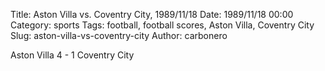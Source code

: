 Title: Aston Villa vs. Coventry City, 1989/11/18
Date: 1989/11/18 00:00
Category: sports
Tags: football, football scores, Aston Villa, Coventry City
Slug: aston-villa-vs-coventry-city
Author: carbonero


Aston Villa 4 - 1 Coventry City
